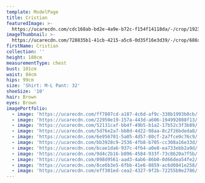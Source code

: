 ```yaml
---
template: ModelPage
title: Cristian
featuredImage: >-
  https://ucarecdn.com/cdc168ab-bd2e-4a9e-b72c-f154f14118da/-/crop/1923x1100/0,482/-/preview/
imageThumbnail: >-
  https://ucarecdn.com/728835b1-41cb-4215-a5c6-0d35f16e3d39/-/crop/686x904/101,0/-/preview/
firstName: Cristian
collection: ''
height: 180cm
measurementType: chest
bust: 101cm
waist: 84cm
hips: 99cm
size: 'Shirt: M-L Pant: 32'
shoeSize: '10'
hair: Brown
eyes: Brown
imagePortfolio:
  - image: 'https://ucarecdn.com/ff7807cd-a187-4c6d-af9c-338b1993b0cb/'
  - image: 'https://ucarecdn.com/22950e19-157a-443d-a606-194992088f13/'
  - image: 'https://ucarecdn.com/52131caf-bb4f-49b5-b1a2-17b52c3f3b89/'
  - image: 'https://ucarecdn.com/5d76e2a7-bb0d-4d22-98aa-8c2f26bdeda8/'
  - image: 'https://ucarecdn.com/6e956701-5a05-4d57-80cf-2a7fce9c76c9/'
  - image: 'https://ucarecdn.com/bb3928c9-2536-4fb8-b705-cc308a16e33d/'
  - image: 'https://ucarecdn.com/bcae1da6-937c-4f64-a0e8-ea733ebb2a9d/'
  - image: 'https://ucarecdn.com/9d4c2b16-b896-4584-933f-73c8620a7f5b/'
  - image: 'https://ucarecdn.com/098d9561-aad3-4ab6-86b0-0d66dea54fe2/'
  - image: 'https://ucarecdn.com/8ce6b3e5-6fbb-41e6-8859-ac6d0841e258/'
  - image: 'https://ucarecdn.com/eff301ed-cea2-4327-9f2b-72255b9e2786/'
---
```


